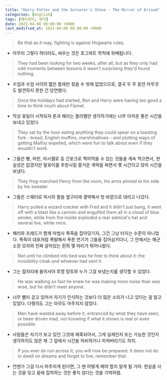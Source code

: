 ```yaml
---
title: "Harry Potter and the Sorcerer's Stone - The Mirror of Erised"
categories: [english]
tags: [해리포터, 영어]
date: 2022-04-08 08:00:00 +0900
last_modified_at: 2022-04-08 08:00:00 +0900
---
```

> Be that as it may, fighting is against Hogwarts rules.
- 아무리 그렇다 하더라도, 싸우는 것은 호그와트 학칙에 위배됩니다.

> They had been looking for two weeks, after all, but as they only had odd moments between lessons it wasn't surprising they'd found nothing.
- 수업과 수업 사이의 짧은 틈에만 찾을 수 밖에 없었으므로, 결국 두 주 동안 아무것도 발견하지 못한 건 당연했다.

> Once the holidays had started, Ron and Harry were having too good a time to think much about Flamel.
- 막상 휴일이 시작되자 론과 해리는 플라멜만 생각하기에는 너무 아까운 좋은 시간을 보내고 있었다.

> They sat by the hour eating anything they could spear on a toasting fork - bread, English muffins, marshmallows - and plotting ways of getting Malfoy expelled, which were fun to talk about even if they wouldn't work.
- 그들은 빵, 머핀, 마시맬로 등 긴포크로 찍어먹을 수 있는 것들을 계속 먹으면서, 현실성은 없겠지만 말포이를 추방시킬 즐거운 계략을 짜면서 몇 시간이고 앉아 시간을 보냈다.

> They frog-marched Percy from the room, his arms pinned to his side by his sweater.
- 그들은 스웨터로 퍼시의 팔을 옆구리에 결박해서 방 바깥으로 데리고 나갔다.

> Harry pulled a wizard cracker with Fred and it didn't just bang, it went off with a blast like a cannon and engulfed them all in a cloud of blue smoke, while from the inside exploded a rear admiral's hat and several live, white mice.
- 해리와 프레드가 함께 마법사 폭죽을 잡아당기자, 그건 그냥 터지는 수준이 아니었다. 폭죽이 대포처럼 폭발해서 푸른 연기가 그들을 집어삼키더니, 그 안에서는 해군소장 모자와 진짜 살아있는 흰쥐 몇 마리가 튀어나왔다.

> Not until he climbed into bed was he free to think about it: the invisibility cloak and whoever had sent it.
 - 그는 잠자리에 들어서야 투명 망토와 누가 그걸 보냈는지를 생각할 수 있었다.

> He was walking so fast he knew he was making more noise than was wise, but he didn’t meet anyone.
 - 너무 빨리 걷고 있어서 자기가 인식하는 것보다 더 많은 소리가 나고 있다는 걸 알고 있었다. 다행히도 그는 아무도 마주치지 않았다.

> Men have wasted away before it, entranced by what they have seen, or been driven mad, not knowing if what it shows is real or even possible.
 - 사람들은 자기가 보고 있던 그것에 매혹되어서, 그게 실제인지 또는 가능한 것인지 생각하지도 않은 채 그 앞에서 시간을 허비하거나 미쳐버리기도 하지.

> If you ever do run across it, you will now be prepared. It does not do to dwell on dreams and forget to live, remember that.
- 언젠가 그걸 다시 마주치게 된다면, 그 땐 어떻게 해야 할지 알게 될 거야. 현실을 사는 것을 잊고 꿈에 집착하는 것은 좋지 않다는 것을 기억하렴.